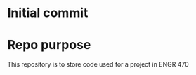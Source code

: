 ﻿# Initial commit

 # Repo purpose

 This repository is to store code used for a project in ENGR 470
